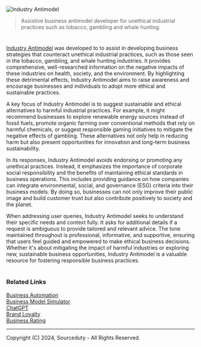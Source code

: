 ![Industry Antimodel](https://github.com/user-attachments/assets/8dd01bbb-9230-4329-a59d-ec38c1909723)

> Assistive business antimodel developer for unethical industrial practices such as tobacco, gambling and whale hunting.

#

[Industry Antimodel](https://chatgpt.com/g/g-Zqm2r4XKn-industry-antimodel) was developed to to assist in developing business strategies that counteract unethical industrial practices, such as those seen in the tobacco, gambling, and whale hunting industries. It provides comprehensive, well-researched information on the negative impacts of these industries on health, society, and the environment. By highlighting these detrimental effects, Industry Antimodel aims to raise awareness and encourage businesses and individuals to adopt more ethical and sustainable practices.

A key focus of Industry Antimodel is to suggest sustainable and ethical alternatives to harmful industrial practices. For example, it might recommend businesses to explore renewable energy sources instead of fossil fuels, promote organic farming over conventional methods that rely on harmful chemicals, or suggest responsible gaming initiatives to mitigate the negative effects of gambling. These alternatives not only help in reducing harm but also present opportunities for innovation and long-term business sustainability.

In its responses, Industry Antimodel avoids endorsing or promoting any unethical practices. Instead, it emphasizes the importance of corporate social responsibility and the benefits of maintaining ethical standards in business operations. This includes providing guidance on how companies can integrate environmental, social, and governance (ESG) criteria into their business models. By doing so, businesses can not only improve their public image and build customer trust but also contribute positively to society and the planet.

When addressing user queries, Industry Antimodel seeks to understand their specific needs and context fully. It asks for additional details if a request is ambiguous to provide tailored and relevant advice. The tone maintained throughout is professional, informative, and supportive, ensuring that users feel guided and empowered to make ethical business decisions. Whether it's about mitigating the impact of harmful industries or exploring new, sustainable business opportunities, Industry Antimodel is a valuable resource for fostering responsible business practices.

#
### Related Links

[Business Automation](https://github.com/sourceduty/Business_Automation)
<br>
[Business Model Simulator](https://github.com/sourceduty/Business_Model_Simulator)
<br>
[ChatGPT](https://github.com/sourceduty/ChatGPT)
<br>
[Brand Loyalty](https://chatgpt.com/g/g-GkHn7Xy5r-brand-loyalty)
<br>
[Business Rating](https://chatgpt.com/g/g-92tuDIJKQ-business-rating)

***
Copyright (C) 2024, Sourceduty - All Rights Reserved.
